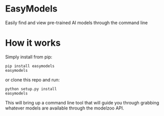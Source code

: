 # EasyModels
Easily find and view pre-trained AI models through the command line

# How it works


Simply install from pip:

```
pip install easymodels
easymodels
```

or clone this repo and run:
```
python setup.py install
easymodels
```

This will bring up a command line tool that will guide you through grabbing whatever models are available through the modelzoo API.

